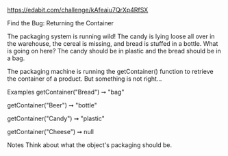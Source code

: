 https://edabit.com/challenge/kAfeaiu7QrXp4RfSX

Find the Bug: Returning the Container

The packaging system is running wild! The candy is lying loose all over in the warehouse, the cereal is missing, and bread is stuffed in a bottle. What is going on here? The candy should be in plastic and the bread should be in a bag.

The packaging machine is running the getContainer() function to retrieve the container of a product. But something is not right...

Examples
getContainer("Bread") ➞ "bag"

getContainer("Beer") ➞ "bottle"

getContainer("Candy") ➞ "plastic"

getContainer("Cheese") ➞ null

Notes
Think about what the object's packaging should be.